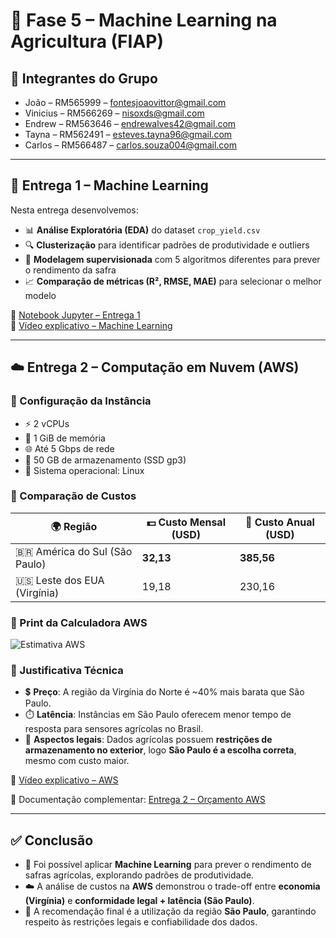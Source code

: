# 🌱 Fase 5 – Machine Learning na Agricultura (FIAP)

## 👥 Integrantes do Grupo
- João – RM565999 – [fontesjoaovittor@gmail.com](mailto:fontesjoaovittor@gmail.com)  
- Vinicius – RM566269 – [nisoxds@gmail.com](mailto:nisoxds@gmail.com)  
- Endrew – RM563646 – [endrewalves42@gmail.com](mailto:endrewalves42@gmail.com)  
- Tayna – RM562491 – [esteves.tayna96@gmail.com](mailto:esteves.tayna96@gmail.com)  
- Carlos – RM566487 – [carlos.souza004@gmail.com](mailto:carlos.souza004@gmail.com)  

---

## 📌 Entrega 1 – Machine Learning

Nesta entrega desenvolvemos:
- 📊 **Análise Exploratória (EDA)** do dataset `crop_yield.csv`  
- 🔍 **Clusterização** para identificar padrões de produtividade e outliers  
- 🤖 **Modelagem supervisionada** com 5 algoritmos diferentes para prever o rendimento da safra  
- 📈 **Comparação de métricas (R², RMSE, MAE)** para selecionar o melhor modelo  

📘 [Notebook Jupyter – Entrega 1](https://github.com/JV-004/FarmTech-na-era-da-cloud-computing/blob/master/JUPYTER-CAP1/pbl_fase4_completo.ipynb)  
🎥 [Vídeo explicativo – Machine Learning](https://youtu.be/pmuQZtxbU_g)  

---

## ☁️ Entrega 2 – Computação em Nuvem (AWS)

### 🔹 Configuração da Instância
- ⚡ 2 vCPUs  
- 🧠 1 GiB de memória  
- 🌐 Até 5 Gbps de rede  
- 💾 50 GB de armazenamento (SSD gp3)  
- 🐧 Sistema operacional: Linux  

### 🔹 Comparação de Custos
| 🌍 Região                  | 💵 Custo Mensal (USD) | 📅 Custo Anual (USD) |
|-----------------------------|-----------------------|----------------------|
| 🇧🇷 América do Sul (São Paulo) | **32,13**             | **385,56**           |
| 🇺🇸 Leste dos EUA (Virgínia)   | 19,18                 | 230,16               |

### 🔹 Print da Calculadora AWS
![Estimativa AWS](./2cff0759-2fa0-4717-8dbd-a073060e7fb5.png)

### 🔹 Justificativa Técnica
- 💲 **Preço**: A região da Virgínia do Norte é ~40% mais barata que São Paulo.  
- ⏱️ **Latência**: Instâncias em São Paulo oferecem menor tempo de resposta para sensores agrícolas no Brasil.  
- 📜 **Aspectos legais**: Dados agrícolas possuem **restrições de armazenamento no exterior**, logo **São Paulo é a escolha correta**, mesmo com custo maior.  

🎥 [Vídeo explicativo – AWS](https://youtu.be/5fKAKUVPt4Y)  

📂 Documentação complementar: [Entrega 2 – Orçamento AWS](https://github.com/JV-004/FarmTech-na-era-da-cloud-computing/blob/master/Entrega_2_-_orçamento.docx)  

---

## ✅ Conclusão
- 🤖 Foi possível aplicar **Machine Learning** para prever o rendimento de safras agrícolas, explorando padrões de produtividade.  
- ☁️ A análise de custos na **AWS** demonstrou o trade-off entre **economia (Virgínia)** e **conformidade legal + latência (São Paulo)**.  
- 📌 A recomendação final é a utilização da região **São Paulo**, garantindo respeito às restrições legais e confiabilidade dos dados.
